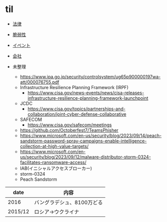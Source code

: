# til

* [法律](law/index.md)

* [脆弱性](vulnerability/index.md)

* [イベント](event/index.md)

* [会社](company/index.md)

* 未整理
  * https://www.ipa.go.jp/security/controlsystem/ug65p900000197wa-att/000076755.pdf
  * Infrastructure Resilience Planning Framework (IRPF)
    * https://www.cisa.gov/news-events/news/cisa-releases-infrastructure-resilience-planning-framework-launchpoint
  * JCDC
    * https://www.cisa.gov/topics/partnerships-and-collaboration/joint-cyber-defense-collaborative
  * SAFECOM
    * https://www.cisa.gov/safecom/meetings
  * https://github.com/Octoberfest7/TeamsPhisher
  * https://www.microsoft.com/en-us/security/blog/2023/09/14/peach-sandstorm-password-spray-campaigns-enable-intelligence-collection-at-high-value-targets/
  * https://www.microsoft.com/en-us/security/blog/2023/09/12/malware-distributor-storm-0324-facilitates-ransomware-access/
  * IAB(イニシャルアクセスブローカー)
  * storm-0324
  * Peach Sandstorm
 
|date|内容|
|---|---|
|2016|バングラデシュ、8100万どる|
|2015/12|ロシア→ウクライナ|

